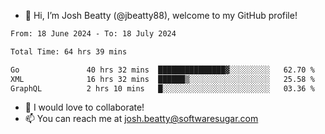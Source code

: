 - 👋 Hi, I’m Josh Beatty (@jbeatty88), welcome to my GitHub profile!

<!--START_SECTION:waka-->

```txt
From: 18 June 2024 - To: 18 July 2024

Total Time: 64 hrs 39 mins

Go               40 hrs 32 mins  ███████████████▓░░░░░░░░░   62.70 %
XML              16 hrs 32 mins  ██████▒░░░░░░░░░░░░░░░░░░   25.58 %
GraphQL          2 hrs 10 mins   █░░░░░░░░░░░░░░░░░░░░░░░░   03.36 %
```

<!--END_SECTION:waka-->

- 💞️ I would love to collaborate!
- 📫 You can reach me at josh.beatty@softwaresugar.com

<!---
jbeatty88/jbeatty88 is a ✨ special ✨ repository because its `README.md` (this file) appears on your GitHub profile.
You can click the Preview link to take a look at your changes.
--->
